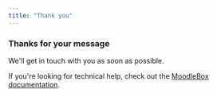```yaml
---
title: "Thank you"
---
```


### Thanks for your message

We'll get in touch with you as soon as possible.

If you're looking for technical help, check out the [MoodleBox documentation][1].

 [1]: /en/help
